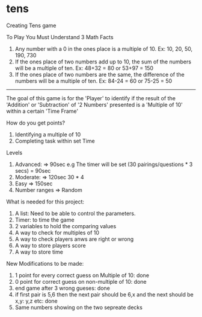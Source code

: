 # tens
Creating Tens game

To Play You Must Understand 3
Math Facts
1. Any number with a 0 in the ones place is a multiple of 10.
Ex: 10, 20, 50, 190, 730
2. If the ones place of two numbers add up to 10, the sum of the numbers will be a multiple of ten.
Ex: 48+32 = 80 or 53+97 = 150
3. If the ones place of two numbers are the same, the difference of the numbers will be a multiple of ten.
Ex: 84-24 = 60 or 75-25 = 50

--------------------------------------------------------
The goal of this game is for the 'Player' to identify if the result of the 'Addition' or 'Subtraction' 
of '2 Numbers' presented is a 'Multiple of 10' within a certain 'Time Frame'

How do you get points?
1. Identifying a multiple of 10 
2. Completing task within set Time 

Levels
1. Advanced: => 90sec e.g The timer will be set (30 pairings/questions * 3 secs) = 90sec
2. Moderate: => 120sec    30 * 4
3. Easy => 150sec
4. Number ranges => Random

What is needed for this project: 
1. A list: Need to be able to control the parameters. 
2. Timer: to time the game 
3. 2 variables to hold the comparing values
4. A way to check for multiples of 10
5. A way to check players anws are right or wrong 
6. A way to store players score
7. A way to store time 

New Modifications to be made:
1. 1 point for every correct guess on Multiple of 10: done
2. 0 point for correct guess on non-multiple of 10: done
3. end game after 3 wrong gueses: done 
4. if first pair is 5,6 then the next pair should be 6,x and the next should be x,y: y,z etc: done
5. Same numbers showing on the two sepreate decks